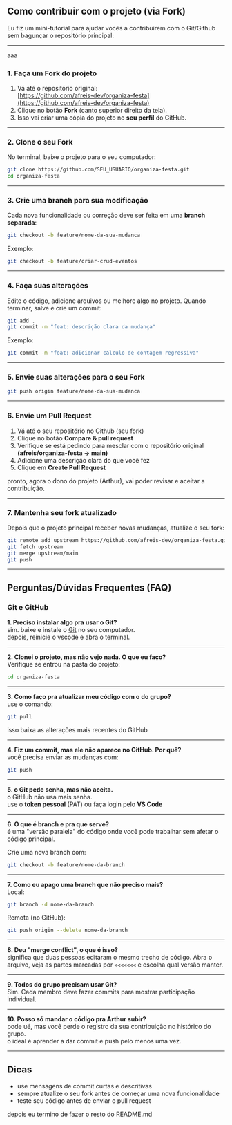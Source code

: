 ## Como contribuir com o projeto (via Fork)

Eu fiz um mini-tutorial para ajudar vocês a contribuirem com o Git/Github sem bagunçar o repositório principal:

---
aaa
###  1. Faça um Fork do projeto
1. Vá até o repositório original:  
    [https://github.com/afreis-dev/organiza-festa](https://github.com/afreis-dev/organiza-festa)
2. Clique no botão **Fork** (canto superior direito da tela).
3. Isso vai criar uma cópia do projeto no **seu perfil** do GitHub.

---

###  2. Clone o seu Fork
No terminal, baixe o projeto para o seu computador:

```bash
git clone https://github.com/SEU_USUARIO/organiza-festa.git
cd organiza-festa
```

---

###  3. Crie uma branch para sua modificação
Cada nova funcionalidade ou correção deve ser feita em uma **branch separada**:

```bash
git checkout -b feature/nome-da-sua-mudanca
```
Exemplo:
```bash
git checkout -b feature/criar-crud-eventos
```

---

###  4. Faça suas alterações
Edite o código, adicione arquivos ou melhore algo no projeto.
Quando terminar, salve e crie um commit:

```bash
git add .
git commit -m "feat: descrição clara da mudança"
```
Exemplo:
```bash
git commit -m "feat: adicionar cálculo de contagem regressiva"
```

---

###  5. Envie suas alterações para o seu Fork
```bash
git push origin feature/nome-da-sua-mudanca
```

---

###  6. Envie um Pull Request
1. Vá até o seu repositório no Github (seu fork)
2. Clique no botão **Compare & pull request**
3. Verifique se está pedindo para mesclar com o repositório original
**(afreis/organiza-festa -> main)**
4. Adicione uma descrição clara do que você fez
5. Clique em **Create Pull Request**

pronto, agora o dono do projeto (Arthur), vai poder revisar e aceitar a contribuição.

---

###  7. Mantenha seu fork atualizado
Depois que o projeto principal receber novas mudanças, atualize o seu fork:

```bash
git remote add upstream https://github.com/afreis-dev/organiza-festa.git
git fetch upstream
git merge upstream/main
git push
```

---

##  Perguntas/Dúvidas Frequentes (FAQ)

###  Git e GitHub

**1. Preciso instalar algo pra usar o Git?**  
sim. baixe e instale o [Git](https://git-scm.com/downloads) no seu computador.  
depois, reinicie o vscode e abra o terminal.

---

**2. Clonei o projeto, mas não vejo nada. O que eu faço?**  
Verifique se entrou na pasta do projeto:  
```bash
cd organiza-festa
```

---

**3. Como faço pra atualizar meu código com o do grupo?**  
use o comando:
```bash
git pull
```
isso baixa as alterações mais recentes do GitHub

---

**4. Fiz um commit, mas ele não aparece no GitHub. Por quê?**  
você precisa enviar as mudanças com:
```bash
git push
```

---

**5. o Git pede senha, mas não aceita.**  
o GitHub não usa mais senha.  
use o **token pessoal** (PAT) ou faça login pelo **VS Code**

---

**6. O que é branch e pra que serve?**  
é uma "versão paralela" do código onde você pode trabalhar sem afetar o código principal.  

Crie uma nova branch com:
```bash
git checkout -b feature/nome-da-branch
```

---

**7. Como eu apago uma branch que não preciso mais?**  
Local:
```bash
git branch -d nome-da-branch
```
Remota (no GitHub):
```bash
git push origin --delete nome-da-branch
```

---

**8. Deu "merge conflict", o que é isso?**  
significa que duas pessoas editaram o mesmo trecho de código.
Abra o arquivo, veja as partes marcadas por ``<<<<<<<`` e escolha qual versão manter.

---

**9. Todos do grupo precisam usar Git?**  
Sim. Cada membro deve fazer commits para mostrar participação individual.

---

**10. Posso só mandar o código pra Arthur subir?**  
pode ué, mas você perde o registro da sua contribuição no histórico do grupo.  
o ideal é aprender a dar commit e push pelo menos uma vez.

---

## Dicas
* use mensagens de commit curtas e descritivas
* sempre atualize o seu fork antes de começar uma nova funcionalidade
* teste seu código antes de enviar o pull request

depois eu termino de fazer o resto do README.md
